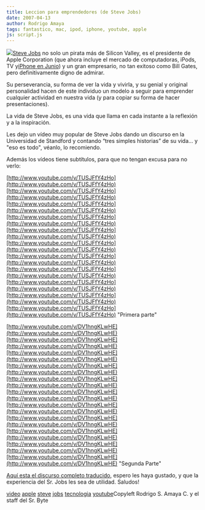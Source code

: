 ```yaml
---
title: Leccion para emprendedores (de Steve Jobs)
date: 2007-04-13
author: Rodrigo Amaya
tags: fantastico, mac, ipod, iphone, youtube, apple
js: script.js
---
```


[![](http://bp1.blogger.com/_ayvorITawE4/RiBbYPXLh5I/AAAAAAAAAQs/_AdYJX6u1V0/s320/Stevejobs_Macworld2005.jpg)](http://bp1.blogger.com/_ayvorITawE4/RiBbYPXLh5I/AAAAAAAAAQs/_AdYJX6u1V0/s1600-h/Stevejobs_Macworld2005.jpg)[Steve Jobs](http://es.wikipedia.org/wiki/Steve_Jobs) no solo un pirata más
      de Silicon Valley, es el presidente de Apple Corporation (que ahora incluye el mercado de
      computadoras, iPods, TV y[iPhone en Junio](http://srbyte.blogspot.com/2007/02/apple-iloveyou-especial-de-san-valentin.html)) y un gran empresario, no tan exitoso como Bill Gates, pero definitivamente digno de admirar.

Su perseverancia, su forma de ver la vida y vivirla, y su genial y original personalidad
      hacen de este individuo un modelo a seguir para emprender cualquier actividad en nuestra vida
      (y para copiar su forma de hacer presentaciones).

La vida de Steve Jobs, es
      una vida que llama en cada instante a la reflexión y a la inspiración.

Les dejo un vídeo muy popular de Steve Jobs dando un discurso en
      la Universidad de Standford y contando “tres simples historias” de su vida... y "eso es todo",
      véanlo, lo recomiendo.

Además
      los vídeos tiene subtítulos, para que no tengan excusa para no verlo:

[http://www.youtube.com/v/TUSJFfY4zHo](http://www.youtube.com/v/TUSJFfY4zHo)[http://www.youtube.com/v/TUSJFfY4zHo](http://www.youtube.com/v/TUSJFfY4zHo)[http://www.youtube.com/v/TUSJFfY4zHo](http://www.youtube.com/v/TUSJFfY4zHo)[http://www.youtube.com/v/TUSJFfY4zHo](http://www.youtube.com/v/TUSJFfY4zHo)[http://www.youtube.com/v/TUSJFfY4zHo](http://www.youtube.com/v/TUSJFfY4zHo)[http://www.youtube.com/v/TUSJFfY4zHo](http://www.youtube.com/v/TUSJFfY4zHo)[http://www.youtube.com/v/TUSJFfY4zHo](http://www.youtube.com/v/TUSJFfY4zHo)[http://www.youtube.com/v/TUSJFfY4zHo](http://www.youtube.com/v/TUSJFfY4zHo)[http://www.youtube.com/v/TUSJFfY4zHo](http://www.youtube.com/v/TUSJFfY4zHo)[http://www.youtube.com/v/TUSJFfY4zHo](http://www.youtube.com/v/TUSJFfY4zHo)[http://www.youtube.com/v/TUSJFfY4zHo](http://www.youtube.com/v/TUSJFfY4zHo)
"Primera parte"

[http://www.youtube.com/v/DV1hngKLwHE](http://www.youtube.com/v/DV1hngKLwHE)[http://www.youtube.com/v/DV1hngKLwHE](http://www.youtube.com/v/DV1hngKLwHE)[http://www.youtube.com/v/DV1hngKLwHE](http://www.youtube.com/v/DV1hngKLwHE)[http://www.youtube.com/v/DV1hngKLwHE](http://www.youtube.com/v/DV1hngKLwHE)[http://www.youtube.com/v/DV1hngKLwHE](http://www.youtube.com/v/DV1hngKLwHE)[http://www.youtube.com/v/DV1hngKLwHE](http://www.youtube.com/v/DV1hngKLwHE)[http://www.youtube.com/v/DV1hngKLwHE](http://www.youtube.com/v/DV1hngKLwHE)[http://www.youtube.com/v/DV1hngKLwHE](http://www.youtube.com/v/DV1hngKLwHE)[http://www.youtube.com/v/DV1hngKLwHE](http://www.youtube.com/v/DV1hngKLwHE)[http://www.youtube.com/v/DV1hngKLwHE](http://www.youtube.com/v/DV1hngKLwHE)[http://www.youtube.com/v/DV1hngKLwHE](http://www.youtube.com/v/DV1hngKLwHE)
"Segunda Parte"

[Aquí esta el discurso completo traducido](http://angelmaria.com/2007/04/12/discurso-de-steve-jobs-en-la-universidad-de-stanford/), espero les haya gustado, y que la experiencia
      del Sr. Jobs les sea de utilidad.
Saludos!

[video](http://www.blogalaxia.com/tags/video) [apple](http://www.blogalaxia.com/tags/apple) [steve](http://www.blogalaxia.com/tags/steve) [jobs](http://www.blogalaxia.com/tags/jobs) [tecnologia](http://www.blogalaxia.com/tags/tecnologia) [youtube](http://www.blogalaxia.com/tags/youtube)Copyleft Rodrigo S. Amaya C. y el staff del Sr.
      Byte